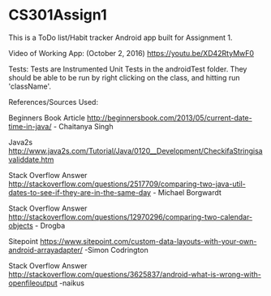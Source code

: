 # CS301Assign1

This is a ToDo list/Habit tracker Android app built for Assignment 1. 

Video of Working App: (October 2, 2016)
https://youtu.be/XD42RtyMwF0



Tests:
Tests are Instrumented Unit Tests in the androidTest folder. They should be able to be run by right clicking on the class,
and hitting run 'className'. 



References/Sources Used:

Beginners Book Article
http://beginnersbook.com/2013/05/current-date-time-in-java/
    - Chaitanya Singh

Java2s 
http://www.java2s.com/Tutorial/Java/0120__Development/CheckifaStringisavaliddate.htm

Stack Overflow Answer
http://stackoverflow.com/questions/2517709/comparing-two-java-util-dates-to-see-if-they-are-in-the-same-day
    - Michael Borgwardt

Stack Overflow Answer
http://stackoverflow.com/questions/12970296/comparing-two-calendar-objects
    - Drogba
	
Sitepoint
https://www.sitepoint.com/custom-data-layouts-with-your-own-android-arrayadapter/
    -Simon Codrington

Stack Overflow Answer
http://stackoverflow.com/questions/3625837/android-what-is-wrong-with-openfileoutput
    -naikus
	
